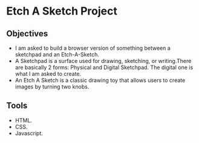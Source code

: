 # Etch A Sketch Project 

## Objectives 
- I am asked to build a browser version of something between a sketchpad and an Etch-A-Sketch.
- A Sketchpad is a surface used for drawing, sketching, or writing.There are basically 2 forms: Physical and Digital Sketchpad. The digital one is what I am asked to create.
- An Etch A Sketch is a classic drawing toy that allows users to create images by turning two knobs.

## Tools 
- HTML.
- CSS.
- Javascript.
